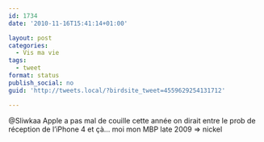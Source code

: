 ```yaml
---
id: 1734
date: '2010-11-16T15:41:14+01:00'

layout: post
categories:
  - Vis ma vie
tags:
  - tweet
format: status
publish_social: no
guid: 'http://tweets.local/?birdsite_tweet=4559629254131712'

---
```


@Sliwkaa Apple a pas mal de couille cette année on dirait entre le prob de réception de l’iPhone 4 et çà… moi mon MBP late 2009 =&gt; nickel